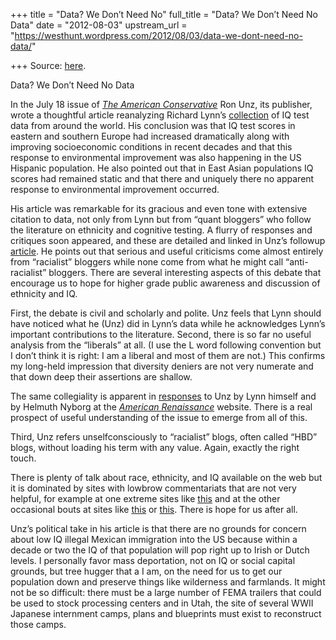 +++
title = "Data? We Don’t Need No"
full_title = "Data? We Don’t Need No Data"
date = "2012-08-03"
upstream_url = "https://westhunt.wordpress.com/2012/08/03/data-we-dont-need-no-data/"

+++
Source: [here](https://westhunt.wordpress.com/2012/08/03/data-we-dont-need-no-data/).

Data?  We Don’t Need No Data

In the July 18 issue of *[The American
Conservative](http://www.theamericanconservative.com/articles/race-iq-and-wealth/)*
Ron Unz, its publisher, wrote a thoughtful article reanalyzing Richard
Lynn’s
[collection](http://en.wikipedia.org/wiki/IQ_and_the_Wealth_of_Nations)
of IQ test data from around the world. His conclusion was that IQ test
scores in eastern and southern Europe had increased dramatically along
with improving socioeconomic conditions in recent decades and that this
response to environmental improvement was also happening in the US
Hispanic population. He also pointed out that in East Asian populations
IQ scores had remained static and that there and uniquely there no
apparent response to environmental improvement occurred.

His article was remarkable for its gracious and even tone with extensive
citation to data, not only from Lynn but from “quant bloggers” who
follow the literature on ethnicity and cognitive testing. A flurry of
responses and critiques soon appeared, and these are detailed and linked
in Unz’s followup
[article](http://www.theamericanconservative.com/unz-on-raceiq-incorporating-the-racialist-perspective/).
He points out that serious and useful criticisms come almost entirely
from “racialist” bloggers while none come from what he might call
“anti-racialist” bloggers. There are several interesting aspects of this
debate that encourage us to hope for higher grade public awareness and
discussion of ethnicity and IQ.

First, the debate is civil and scholarly and polite. Unz feels that Lynn
should have noticed what he (Unz) did in Lynn’s data while he
acknowledges Lynn’s important contributions to the literature. Second,
there is so far no useful analysis from the “liberals” at all. (I use
the L word following convention but I don’t think it is right: I am a
liberal and most of them are not.) This confirms my long-held impression
that diversity deniers are not very numerate and that down deep their
assertions are shallow.

The same collegiality is apparent in
[responses](http://www.amren.com/author/richardlynn/) to Unz by Lynn
himself and by Helmuth Nyborg at the *[American
Renaissance](www.amren.com)* website. There is a real prospect of useful
understanding of the issue to emerge from all of this.

Third, Unz refers unselfconsciously to “racialist” blogs, often called
“HBD” blogs, without loading his term with any value. Again, exactly the
right touch.

There is plenty of talk about race, ethnicity, and IQ available on the
web but it is dominated by sites with lowbrow commentariats that are not
very helpful, for example at one extreme sites like
[this](http://www.stormfront.org/forum/) and at the other occasional
bouts at sites like [this](http://scienceblogs.com/pharyngula/) or
[this](http://scienceblogs.com/gregladen/). There is hope for us after
all.

Unz’s political take in his article is that there are no grounds for
concern about low IQ illegal Mexican immigration into the US because
within a decade or two the IQ of that population will pop right up to
Irish or Dutch levels. I personally favor mass deportation, not on IQ or
social capital grounds, but tree hugger that a I am, on the need for us
to get our population down and preserve things like wilderness and
farmlands. It might not be so difficult: there must be a large number of
FEMA trailers that could be used to stock processing centers and in
Utah, the site of several WWII Japanese internment camps, plans and
blueprints must exist to reconstruct those camps.

